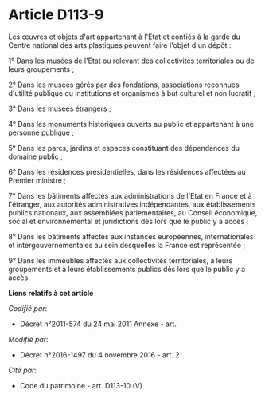 # Article D113-9

Les œuvres et objets d'art appartenant à l'Etat et confiés à la garde du Centre national des arts plastiques peuvent faire
l'objet d'un dépôt :

1° Dans les musées de l'Etat ou relevant des collectivités territoriales ou de leurs groupements ;

2° Dans les musées gérés par des fondations, associations reconnues d'utilité publique ou institutions et organismes à but
culturel et non lucratif ;

3° Dans les musées étrangers ;

4° Dans les monuments historiques ouverts au public et appartenant à une personne publique ;

5° Dans les parcs, jardins et espaces constituant des dépendances du domaine public ;

6° Dans les résidences présidentielles, dans les résidences affectées au Premier ministre ;

7° Dans les bâtiments affectés aux administrations de l'Etat en France et à l'étranger, aux autorités administratives
indépendantes, aux établissements publics nationaux, aux assemblées parlementaires, au Conseil économique, social et
environnemental et juridictions dès lors que le public y a accès ;

8° Dans les bâtiments affectés aux instances européennes, internationales et intergouvernementales au sein desquelles la
France est représentée ;

9° Dans les immeubles affectés aux collectivités territoriales, à leurs groupements et à leurs établissements publics dès
lors que le public y a accès.

**Liens relatifs à cet article**

_Codifié par_:

  - Décret n°2011-574 du 24 mai 2011 Annexe - art.

_Modifié par_:

  - Décret n°2016-1497 du 4 novembre 2016 - art. 2

_Cité par_:

  - Code du patrimoine - art. D113-10 (V)
